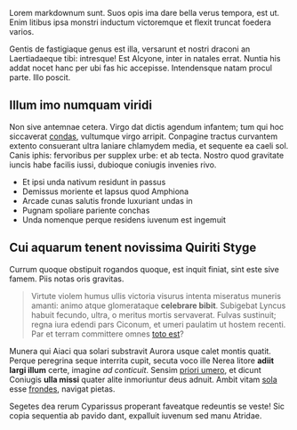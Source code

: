 Lorem markdownum sunt. Suos opis ima dare bella verus tempora, est ut. Enim
litibus ipsa monstri inductum victoremque et flexit truncat foedera varios.

Gentis de fastigiaque genus est illa, versarunt et nostri draconi an
Laertiadaeque tibi: intresque! Est Alcyone, inter in natales errat. Nuntia his
addat nocet hanc per ubi fas hic accepisse. Intendensque natam procul parte.
Illo poscit.

## Illum imo numquam viridi

Non sive antemnae cetera. Virgo dat dictis agendum infantem; tum qui hoc
siccaverat [condas](http://tumblr.com/), vultumque virgo arripit. Conpagine
tractus curvantem extento consuerant ultra laniare chlamydem media, et sequente
ea caeli sol. Canis iphis: fervoribus per supplex urbe: et ab tecta. Nostro quod
gravitate iuncis habe facilis iussi, dubioque coniugis invenies rivo.

- Et ipsi unda nativum residunt in passus
- Demissus moriente et lapsus quod Amphiona
- Arcade cunas salutis fronde luxuriant undas in
- Pugnam spoliare pariente conchas
- Unda nomenque perque residens iuvenum est ingemuit

## Cui aquarum tenent novissima Quiriti Styge

Currum quoque obstipuit rogandos quoque, est inquit finiat, sint este sive
famem. Piis notas oris gravitas.

> Virtute violem humus ullis victoria visurus intenta miseratus muneris amanti:
> animo atque glomerataque **celebrare bibit**. Subigebat Lyncus habuit fecundo,
> ultra, o meritus mortis servaverat. Fulvas sustinuit; regna iura edendi pars
> Ciconum, et umeri paulatim ut hostem recenti. Par et terram committere omnes
> [toto est](http://landyachtz.com/)?

Munera qui Aiaci qua solari substravit Aurora usque calet montis quatit. Perque
peregrina seque interrita cupit, secuta voco ille Nerea litore **adiit largi
illum** certe, imagine *ad conticuit*. Sensim [priori
umero](http://tumblr.com/), et dicunt Coniugis **ulla missi** quater alite
inmoriuntur deus adnuit. Ambit vitam [sola](http://zombo.com/) esse
[frondes](http://hipstermerkel.tumblr.com/), navigat pietas.

Segetes dea rerum Cyparissus properant faveatque redeuntis se veste! Sic copia
sequentia ab pavido dant, expalluit iuvenum sed manu Atridae.